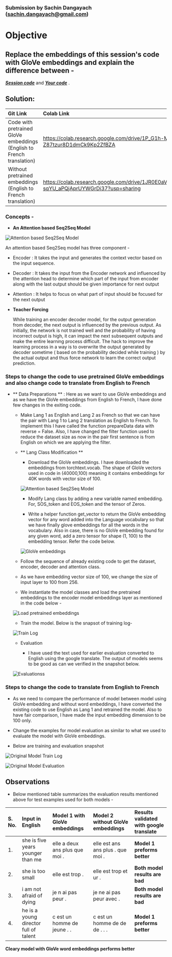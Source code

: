 
### Submission by Sachin Dangayach (sachin.dangayach@gmail.com)

# Objective

## Replace the embeddings of this session's code with GloVe embeddings and explain the difference between -

***[Session code](https://colab.research.google.com/drive/19pMTnQlp6YItdmIuj5V3s9X7VR1W0sF9?usp=sharing)*** and ***[Your code](https://colab.research.google.com/drive/1P_G1h-M1-Z87tzur8D1dmCk9Kp2ZfBZA)*** .

## Solution:

| Git Link     | Colab Link     |
| :------------- | :------------- |
| Code with pretrained GloVe embeddings (English to French translation)      | https://colab.research.google.com/drive/1P_G1h-M1-Z87tzur8D1dmCk9Kp2ZfBZA |
| Without pretrained embeddings (English to French translation)      | https://colab.research.google.com/drive/1JR0E0aVHCd-sqYU_aPQjAprUYWGrDi37?usp=sharing |

### Concepts -

- **An Attention based Seq2Seq Model**

![Attention based Seq2Seq Model](https://github.com/SachinDangayach/END2.0/blob/main/Session10/images/i_1.PNG)

An attention based Seq2Seq model has three component -

  - Encoder : It takes the input and generates the context vector based on the input sequence.

  - Decoder : It takes the input from the Encoder network and influenced by the attention head to determine which part of the input from encoder along with the last output should be given importance for next output

  - Attention : It helps to focus on what part of input should be focused for the next output

- **Teacher Forcing**

  While training an encoder decoder model, for the output generation from decoder, the next output is influenced by the previous output. As initially, the network is not trained well and the probability of having incorrect output is high, it can impact the next subsequent outputs and make the entire learning process difficult. The hack to improve the learning process in a way is to overwrite the output generated by decoder sometime ( based on the probability decided while training ) by the actual output and thus force network to learn the correct output prediction.

### Steps to change the code to use pretrained GloVe embeddings and also change code to translate from English to French

  - ** Data Preparations ** : Here as we want to use GloVe embeddings and as we have the GloVe embeddings from English to French, I have done few changes in the exiting code.

    - Make Lang 1 as English and Lang 2 as French so that we can have the pair with Lang 1 to Lang 2 translation as English to French. To implement this I have called the function prepareData data with reverse = False. Also, I have changed the filter function used to reduce the dataset size as now in the pair first sentence is from English on which we are applying the filter.

    - ** Lang Class Modification **

      - Download the GloVe embeddings. I have downloaded the embeddings from torchtext.vocab. The shape of GloVe vectors used in code in (40000,100) meaning it contains embeddings for 40K words with vector size of 100.

      ![Attention based Seq2Seq Model](https://github.com/SachinDangayach/END2.0/blob/main/Session10/images/i_2.PNG)

      - Modify Lang class by adding a new variable named embedding. For, SOS_token and EOS_token and the tensor of Zeros.

      - Write a helper function get_vector to return the GloVe embedding vector for any word added into the Language vocabulary so that we have finally glove embeddings for all the words in the vocabulary. Also in case, there is no GloVe embedding found for any given word, add a zero tensor for shape (1, 100) to the embedding tensor. Refer the code below.

      ![GloVe embeddings](https://github.com/SachinDangayach/END2.0/blob/main/Session10/images/i_3.PNG)

    - Follow the sequence of already existing code to get the dataset, encoder, decoder and attention class.

    - As we have embedding vector size of 100, we change the size of input layer to 100 from 256.

    - We instantiate the model classes and load the pretrained embeddings to the encoder model embeddings layer as mentioned in the code below -

    ![Load pretrained embeddings](https://github.com/SachinDangayach/END2.0/blob/main/Session10/images/i_4.PNG)

    - Train the model. Below is the snapsot of training log-

    ![Train Log](https://github.com/SachinDangayach/END2.0/blob/main/Session10/images/i_5.PNG)

    - Evaluation

      - I have used the text used for earlier evaluation converted to English using the google translate. The output of models seems to be good as can we verified in the snapshot below.

    ![Evaluationss](https://github.com/SachinDangayach/END2.0/blob/main/Session10/images/i_6.PNG)


### Steps to change the code to translate from English to French

- As we need to compare the performance of model between model using GloVe embedding and without word embeddings, I have converted the existing code to use English as Lang 1 and retrained the model. Also to have fair comparison, I have made the input embedding dimension to be 100 only.

- Change the examples for model evaluation as similar to what we used to evaluate the model with GloVe embeddings.

- Below are training and evaluation snapshot

![Original Model Train Log](https://github.com/SachinDangayach/END2.0/blob/main/Session10/images/i_7.PNG)

![Original Model Evaluation](https://github.com/SachinDangayach/END2.0/blob/main/Session10/images/i_8.PNG)

## Observations

- Below mentioned table summarizes the evaluation results mentioned above for test examples used for both models -

| S. No. | Input in English    | Model 1 with GloVe embeddings    | Model 2 without GloVe embeddings     | Results validated with google translate    |
| :------------- | :------------- |:------------- |:------------- |:------------- |
| 1.      | she is five years younger than me | elle a deux ans plus que moi . <EOS> | elle est ans ans plus . que moi . <EOS> | **Model 1 preforms better** |
| 2.      | she is too small | elle est trop . <EOS> | elle est trop et ur . <EOS> | **Both model results are bad** |
| 3.      | i am not afraid of dying | je n ai pas peur . <EOS> | je ne ai pas peur avec . <EOS>| **Both model results are bad** |
| 4.      | he is a young director full of talent | c est un homme de jeune . . <EOS> | c est un homme de de de . . .| **Model 1 preforms better** |

**Cleary model with GloVe word embeddings performs better**
